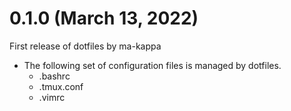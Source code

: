 # 0.1.0 (March 13, 2022)

First release of dotfiles by ma-kappa

- The following set of configuration files is managed by dotfiles.
  - .bashrc
  - .tmux.conf
  - .vimrc
